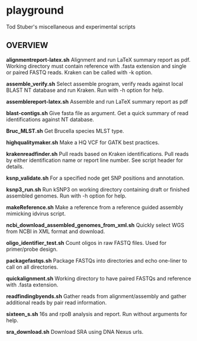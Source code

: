 # playground
Tod Stuber's miscellaneous and experimental scripts

## OVERVIEW
**alignmentreport-latex.sh** Alignment and run LaTeX summary report as pdf.  Working directory must contain reference with .fasta extension and single or paired FASTQ reads.  Kraken can be called with -k option.

**assemble_verify.sh** Select assemble program, verify reads against local BLAST NT database and run Kraken.  Run with -h option for help.

**assemblereport-latex.sh** Assemble and run LaTeX summary report as pdf

**blast-contigs.sh** Give fasta file as argument.  Get a quick summary of read identifications against NT database.

**Bruc_MLST.sh** Get Brucella species MLST type.

**highqualitymaker.sh** Make a HQ VCF for GATK best practices.

**krakenreadfinder.sh** Pull reads based on Kraken identifications.  Pull reads by either identification name or report line number.  See script header for details.

**ksnp_validate.sh** For a specified node get SNP positions and annotation.
 
**ksnp3_run.sh** Run kSNP3 on working directory containing draft or finished assembled genomes.  Run with -h option for help.

**makeReference.sh** Make a reference from a reference guided assembly mimicking idvirus script.

**ncbi_download_assembled_genomes_from_xml.sh** Quickly select WGS from NCBI in XML format and download.

**oligo_identifier_test.sh** Count oligos in raw FASTQ files.  Used for primer/probe design.

**packagefastqs.sh** Package FASTQs into directories and echo one-liner to call on all directories.

**quickalignment.sh** Working directory to have paired FASTQs and reference with .fasta extension.

**readfindingbyends.sh** Gather reads from alignment/assembly and gather additional reads by pair read information.

**sixteen_s.sh** 16s and rpoB analysis and report.  Run without arguments for help.

**sra_download.sh** Download SRA using DNA Nexus urls.